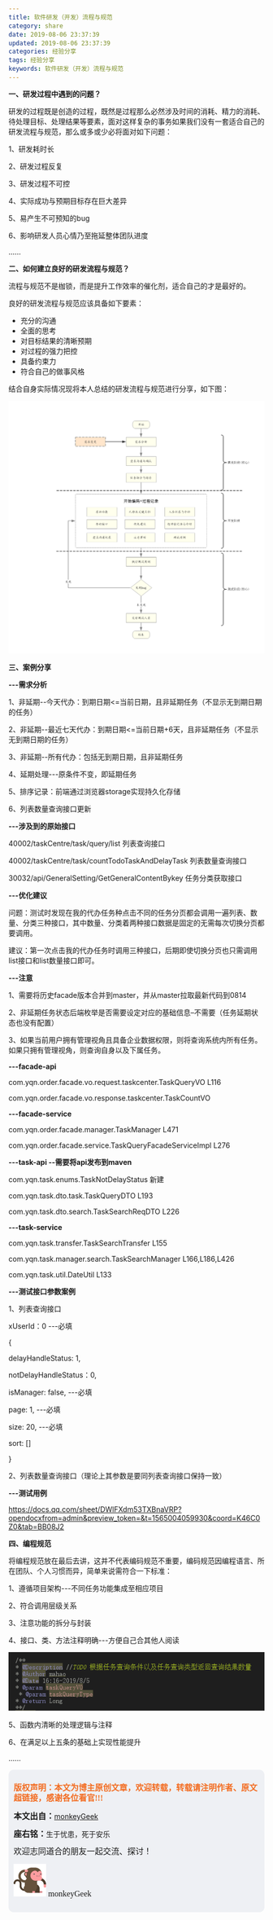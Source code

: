 ```yaml
---
title: 软件研发（开发）流程与规范
category: share
date: 2019-08-06 23:37:39
updated: 2019-08-06 23:37:39
categories: 经验分享
tags: 经验分享
keywords: 软件研发（开发）流程与规范
---
```






**一、研发过程中遇到的问题？**

研发的过程既是创造的过程，既然是过程那么必然涉及时间的消耗、精力的消耗、待处理目标、处理结果等要素，面对这样复杂的事务如果我们没有一套适合自己的研发流程与规范，那么或多或少必将面对如下问题：

<!-- more -->

1、研发耗时长

2、研发过程反复

3、研发过程不可控

4、实际成功与预期目标存在巨大差异

5、易产生不可预知的bug

6、影响研发人员心情乃至拖延整体团队进度

......

**二、如何建立良好的研发流程与规范？**

流程与规范不是枷锁，而是提升工作效率的催化剂，适合自己的才是最好的。

良好的研发流程与规范应该具备如下要素：

- 充分的沟通
- 全面的思考
- 对目标结果的清晰预期
- 对过程的强力把控
- 具备约束力
- 符合自己的做事风格

结合自身实际情况现将本人总结的研发流程与规范进行分享，如下图：

![](../../image/研发流程与规范.png)

**三、案例分享**

**---需求分析**

1、非延期--今天代办：到期日期<=当前日期，且非延期任务（不显示无到期日期的任务）

2、非延期--最近七天代办：到期日期<=当前日期+6天，且非延期任务（不显示无到期日期的任务）

3、非延期--所有代办：包括无到期日期，且非延期任务

4、延期处理---原条件不变，即延期任务

5、排序记录：前端通过浏览器storage实现持久化存储

6、列表数量查询接口更新

**---涉及到的原始接口**

40002/taskCentre/task/query/list 列表查询接口

40002/taskCentre/task/countTodoTaskAndDelayTask 列表数量查询接口

30032/api/GeneralSetting/GetGeneralContentBykey 任务分类获取接口

**---优化建议**

问题：测试时发现在我的代办任务种点击不同的任务分页都会调用一遍列表、数量、分类三种接口，其中数量、分类着两种接口数据是固定的无需每次切换分页都要调用。

建议：第一次点击我的代办任务时调用三种接口，后期即使切换分页也只需调用list接口和list数量接口即可。

**---注意**

1、需要将历史facade版本合并到master，并从master拉取最新代码到0814

2、非延期任务状态后端枚举是否需要设定对应的基础信息–不需要（任务延期状态也没有配置）

3、如果当前用户拥有管理视角且具备企业数据权限，则将查询系统内所有任务。如果只拥有管理视角，则查询自身以及下属任务。

**---facade-api**

com.yqn.order.facade.vo.request.taskcenter.TaskQueryVO L116

com.yqn.order.facade.vo.response.taskcenter.TaskCountVO

**---facade-service**

com.yqn.order.facade.manager.TaskManager L471

com.yqn.order.facade.service.TaskQueryFacadeServiceImpl L276

**---task-api --需要将api发布到maven**

com.yqn.task.enums.TaskNotDelayStatus 新建

com.yqn.task.dto.task.TaskQueryDTO L193

com.yqn.task.dto.search.TaskSearchReqDTO L226

**---task-service**

com.yqn.task.transfer.TaskSearchTransfer L155

com.yqn.task.manager.search.TaskSearchManager L166,L186,L426

com.yqn.task.util.DateUtil L133

**---测试接口参数案例**

1、列表查询接口

xUserId：0 ---必填

{ 

delayHandleStatus: 1,

notDelayHandleStatus：0, 

isManager: false, ---必填 

page: 1, ---必填 

size: 20, ---必填 

sort: [] 

}

2、列表数量查询接口（理论上其参数是要同列表查询接口保持一致）

**---测试用例**

https://docs.qq.com/sheet/DWlFXdm53TXBnaVRP?opendocxfrom=admin&preview_token=&t=1565004059930&coord=K46C0Z0&tab=BB08J2

**四、编程规范**

将编程规范放在最后去讲，这并不代表编码规范不重要，编码规范因编程语言、所在团队、个人习惯而异，简单来说需符合一下标准：

1、遵循项目架构---不同任务功能集成至相应项目

2、符合调用层级关系

3、注意功能的拆分与封装

4、接口、类、方法注释明确---方便自己合其他人阅读

![](../../image/软件研发流程与规范4-4.png)

5、函数内清晰的处理逻辑与注释

6、在满足以上五条的基础上实现性能提升

......



<div style="height:260px; background-color:rgb(238,240,244); padding:10px;border-radius:10px;">
    <p style="color:#f36c21;font:bold 16px/20px 'kaiTi';">
      版权声明：本文为博主原创文章，欢迎转载，转载请注明作者、原文超链接，感谢各位看官!!!
    </p>
    <p>
      <span style="font:bold 16px/20px 'kaiTi';">本文出自：</span><a href="https://monkeyGeek369.github.io">monkeyGeek</a> 
    </p>
    <p>
      <span style="font:bold 16px/20px 'kaiTi';">座右铭：</span><span>生于忧患，死于安乐</span> 
    </p>
    <p>
      <span style="font:16px/20px 'kaiTi';">欢迎志同道合的朋友一起交流、探讨！</span> 
    </p>
    <img style="height:auto; width:auto;flot:left;" src="../../image/monkey64.png" /><span style="font:16px/20px 'kaiTi';flot:left;">   monkeyGeek</span>

